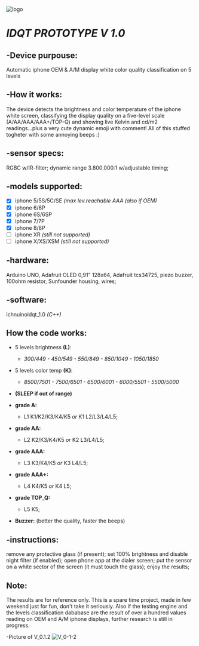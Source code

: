 

![logo](https://scontent-mxp1-1.cdninstagram.com/vp/5a0d69fc3391eb50d7b0182028333320/5D4D234C/t51.2885-19/s150x150/52319422_359091484685613_2091248657645961216_n.jpg?_nc_ht=scontent-mxp1-1.cdninstagram.com)

# ***IDQT PROTOTYPE V 1.0***

## **-Device purpouse:** 
Automatic iphone OEM & A/M display white color quality classification on 5 levels 

## **-How it works:**
The device detects the brightness and color temperature of the iphone white screen, classifying the display quality on a five-level scale (A/AA/AAA/AAA+/TOP-Q) and showing live Kelvin and cd/m2 readings...plus a very cute dynamic emoji with comment! All of this stuffed togheter with some annoying beeps :) 

## **-sensor specs:** 
RGBC w/IR-filter; dynamic range 3.800.000:1 w/adjustable timing;

## -**models supported:**
- [x] iphone 5/5S/5C/SE *(max lev.reachable AAA (also if OEM)*
- [x] iphone 6/6P
- [x] iphone 6S/6SP
- [x] iphone 7/7P
- [x] iphone 8/8P
- [ ] iphone XR     *(still not supported)*
- [ ] iphone X/XS/XSM *(still not supported)*

## **-hardware:** 
Arduino UNO, Adafruit OLED 0,91" 128x64, Adafruit tcs34725, piezo buzzer, 100ohm resistor, Sunfounder housing, wires;

## **-software:** 
ichnuinoidqt_1.0 *(C++)*

## **How the code works:** 
- 5 levels brightness **(L)**:  
  - *300/449 - 450/549 - 550/849 - 850/1049 - 1050/1850*
- 5 levels color temp **(K)**: 
  - *8500/7501 - 7500/6501 - 6500/6001 - 6000/5501 - 5500/5000*
  
- **(SLEEP if out of range)**

- **grade A:**
  - L1 K1/K2/K3/K4/K5 *or*
K1 L2/L3/L4/L5;
- **grade AA:**
  - L2 K2/K3/K4/K5 *or* 
K2 L3/L4/L5;
- **grade AAA:**
  - L3 K3/K4/K5 *or* 
K3 L4/L5;
- **grade AAA+:**
  - L4 K4/K5 *or*
K4 L5;
- **grade TOP_Q:**
  - L5 K5;
  
- **Buzzer:** 
(better the quality, faster the beeps)

## **-instructions:** 
remove any protective glass (if present); set 100% brightness and disable night filter (if enabled); open phone app at the dialer screen; put the sensor on a white sector of the screen (it must touch the glass); enjoy the results;

## **Note:** 
The results are for reference only. This is a spare time project, made in few weekend just for fun, don't take it seriously. Also if the testing engine and the levels classification dababase are the result of over a hundred values reading on OEM and A/M iphone displays, further research is still in progress.

-Picture of V_0.1.2
![V_0-1-2](https://scontent-mxp1-1.cdninstagram.com/vp/35754da099cce1d603ed31845ef3fd30/5D4477C6/t51.2885-15/e35/53830487_2019080171730101_4242390874289956636_n.jpg?_nc_ht=scontent-mxp1-1.cdninstagram.com)
